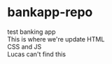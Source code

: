 # bankapp-repo
test banking app  
This is where we're update HTML  
CSS and JS  
Lucas can't find this   
